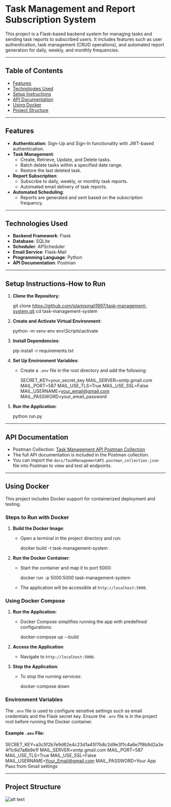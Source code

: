 
# Task Management and Report Subscription System

This project is a Flask-based backend system for managing tasks and sending task reports to subscribed users. It includes features such as user authentication, task management (CRUD operations), and automated report generation for daily, weekly, and monthly frequencies.

____________________________________________________________________________________________________________________

## Table of Contents
- [Features](#features)
- [Technologies Used](#technologies-used)
- [Setup Instructions](#setup-instructions-how-to-run)
- [API Documentation](#api-documentation)
- [Using Docker](#using-docker)
- [Project Structure](#project-structure)

____________________________________________________________________________________________________________________

## Features
- **Authentication**: Sign-Up and Sign-In functionality with JWT-based authentication.
- **Task Management**:
  - Create, Retrieve, Update, and Delete tasks.
  - Batch delete tasks within a specified date range.
  - Restore the last deleted task.
- **Report Subscription**:
  - Subscribe to daily, weekly, or monthly task reports.
  - Automated email delivery of task reports.
- **Automated Scheduling**:
  - Reports are generated and sent based on the subscription frequency.

____________________________________________________________________________________________________________________

## Technologies Used
- **Backend Framework**: Flask
- **Database**: SQLite
- **Scheduler**: APScheduler
- **Email Service**: Flask-Mail
- **Programming Language**: Python
- **API Documentation**: Postman

____________________________________________________________________________________________________________________

## Setup Instructions-How to Run
1. **Clone the Repository**:
     
    git clone https://github.com/islamismail1997/task-management-system.git
    cd task-management-system
     

2. **Create and Activate Virtual Environment**:
     
    python -m venv env
    env\Scripts\activate
     

3. **Install Dependencies**:
     
    pip install -r requirements.txt
     

4. **Set Up Environment Variables**:
    - Create a `.env` file in the root directory and add the following:
        
      SECRET_KEY=your_secret_key
      MAIL_SERVER=smtp.gmail.com
      MAIL_PORT=587
      MAIL_USE_TLS=True
      MAIL_USE_SSL=False
      MAIL_USERNAME=your_email@gmail.com
      MAIL_PASSWORD=your_email_password
       

5. **Run the Application**:
     
    python run.py
     

____________________________________________________________________________________________________________________

## API Documentation
- Postman Collection: [Task Management API Postman Collection](docs/TaskManagementAPI.postman_collection.json)
- The full API documentation is included in the Postman collection.
- You can import the `docs/TaskManagementAPI.postman_collection.json` file into Postman to view and test all endpoints.

____________________________________________________________________________________________________________________

## Using Docker

This project includes Docker support for containerized deployment and testing.

### **Steps to Run with Docker**
1. **Build the Docker Image**:
    - Open a terminal in the project directory and run:
       
      docker build -t task-management-system .
       

2. **Run the Docker Container**:
    - Start the container and map it to port 5000:
       
      docker run -p 5000:5000 task-management-system
       
    - The application will be accessible at `http://localhost:5000`.

### **Using Docker Compose**
1. **Run the Application**:
    - Docker Compose simplifies running the app with predefined configurations:
       
      docker-compose up --build
       

2. **Access the Application**:
    - Navigate to `http://localhost:5000`.

3. **Stop the Application**:
    - To stop the running services:
       
      docker-compose down
       

### **Environment Variables**
The `.env` file is used to configure sensitive settings such as email credentials and the Flask secret key. Ensure the `.env` file is in the project root before running the Docker container.

#### Example `.env` File:
  
SECRET_KEY=a3c5f2b7e9d62e4c23d1a45f7b8c2d9e3f1c4a6e7f8b9d2a3e4f1c6d7a8b9e1f
MAIL_SERVER=smtp.gmail.com
MAIL_PORT=587
MAIL_USE_TLS=True
MAIL_USE_SSL=False
MAIL_USERNAME=Your_Email@gmail.com
MAIL_PASSWORD=Your App Pass from Gmail settings

____________________________________________________________________________________________________________________

## Project Structure

![alt text](<Project Structure.png>)
